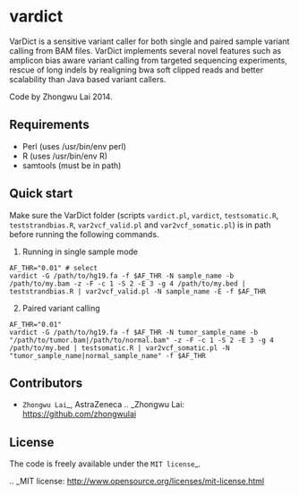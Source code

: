 vardict
=======

VarDict is a sensitive variant caller for both single and paired sample variant calling from BAM files.
VarDict implements several novel features such as amplicon bias aware variant calling from targeted
sequencing experiments, rescue of long indels by realigning bwa soft clipped reads and better scalability
than Java based variant callers.

Code by Zhongwu Lai 2014.

Requirements
------------

- Perl (uses /usr/bin/env perl)
- R (uses /usr/bin/env R)
- samtools (must be in path)

Quick start
-----------

Make sure the VarDict folder (scripts ``vardict.pl``, ``vardict``, ``testsomatic.R``, ``teststrandbias.R``, ``var2vcf_valid.pl`` and ``var2vcf_somatic.pl``) is in path before running the following commands.

1. Running in single sample mode
```
AF_THR="0.01" # select
vardict -G /path/to/hg19.fa -f $AF_THR -N sample_name -b /path/to/my.bam -z -F -c 1 -S 2 -E 3 -g 4 /path/to/my.bed | teststrandbias.R | var2vcf_valid.pl -N sample_name -E -f $AF_THR
```

2. Paired variant calling
```
AF_THR="0.01"
vardict -G /path/to/hg19.fa -f $AF_THR -N tumor_sample_name -b "/path/to/tumor.bam|/path/to/normal.bam" -z -F -c 1 -S 2 -E 3 -g 4 /path/to/my.bed | testsomatic.R | var2vcf_somatic.pl -N "tumor_sample_name|normal_sample_name" -f $AF_THR
```

Contributors
------------

- `Zhongwu Lai`_, AstraZeneca
.. _Zhongwu Lai: https://github.com/zhongwulai

License
-------

The code is freely available under the `MIT license`_.

.. _MIT license: http://www.opensource.org/licenses/mit-license.html

